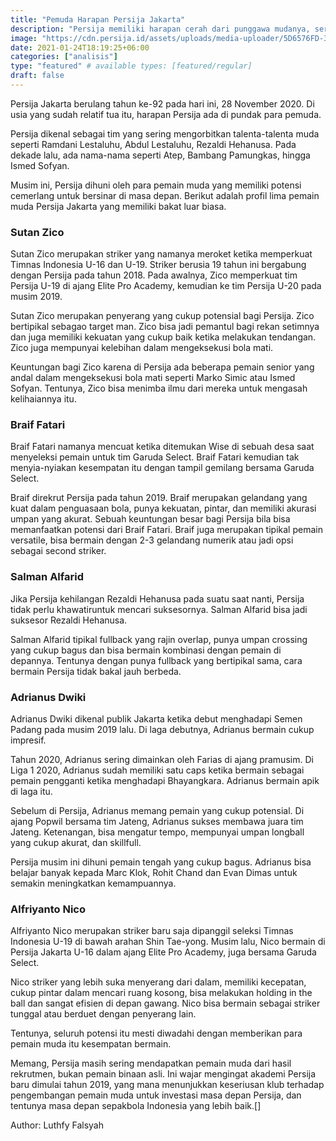 ```yaml
---
title: "Pemuda Harapan Persija Jakarta"
description: "Persija memiliki harapan cerah dari punggawa mudanya, serta prospeknya ke depan"
image: "https://cdn.persija.id/assets/uploads/media-uploader/5D6576FD-301B-48E0-8667-F31F570C8A29.jpeg"
date: 2021-01-24T18:19:25+06:00
categories: ["analisis"]
type: "featured" # available types: [featured/regular]
draft: false
---
```

Persija Jakarta berulang tahun ke-92 pada hari ini, 28 November 2020. Di usia yang sudah relatif tua itu, harapan Persija ada di pundak para pemuda.

Persija dikenal sebagai tim yang sering mengorbitkan talenta-talenta muda seperti Ramdani Lestaluhu, Abdul Lestaluhu, Rezaldi Hehanusa. Pada dekade lalu, ada nama-nama seperti Atep, Bambang Pamungkas, hingga Ismed Sofyan.

Musim ini, Persija dihuni oleh para pemain muda yang memiliki potensi cemerlang untuk bersinar di masa depan. Berikut adalah profil lima pemain muda Persija Jakarta yang memiliki bakat luar biasa.

### Sutan Zico

Sutan Zico merupakan striker yang namanya meroket ketika memperkuat Timnas Indonesia U-16 dan U-19. Striker berusia 19 tahun ini bergabung dengan Persija pada tahun 2018. Pada awalnya, Zico memperkuat tim Persija U-19 di ajang Elite Pro Academy, kemudian ke tim Persija U-20 pada musim 2019.

Sutan Zico merupakan penyerang yang cukup potensial bagi Persija. Zico bertipikal sebagao target man. Zico bisa jadi pemantul bagi rekan setimnya dan juga memiliki kekuatan yang cukup baik ketika melakukan tendangan. Zico juga mempunyai kelebihan dalam mengeksekusi bola mati.

Keuntungan bagi Zico karena di Persija ada beberapa pemain senior yang andal dalam mengeksekusi bola mati seperti Marko Simic atau Ismed Sofyan. Tentunya, Zico bisa menimba ilmu dari mereka untuk mengasah kelihaiannya itu.

### Braif Fatari

Braif Fatari namanya mencuat ketika ditemukan Wise di sebuah desa saat menyeleksi pemain untuk tim Garuda Select. Braif Fatari kemudian tak menyia-nyiakan kesempatan itu dengan tampil gemilang bersama Garuda Select.

Braif direkrut Persija pada tahun 2019. Braif merupakan gelandang yang kuat dalam penguasaan bola, punya kekuatan, pintar, dan memiliki akurasi umpan yang akurat. Sebuah keuntungan besar bagi Persija bila bisa memanfaatkan potensi dari Braif Fatari. Braif juga merupakan tipikal pemain versatile, bisa bermain dengan 2-3 gelandang numerik atau jadi opsi sebagai second striker.

### Salman Alfarid

Jika Persija kehilangan Rezaldi Hehanusa pada suatu saat nanti, Persija tidak perlu khawatiruntuk mencari suksesornya. Salman Alfarid bisa jadi suksesor Rezaldi Hehanusa.

Salman Alfarid tipikal fullback yang rajin overlap, punya umpan crossing yang cukup bagus dan bisa bermain kombinasi dengan pemain di depannya. Tentunya dengan punya fullback yang bertipikal sama, cara bermain Persija tidak bakal jauh berbeda.

### Adrianus Dwiki

Adrianus Dwiki dikenal publik Jakarta ketika debut menghadapi Semen Padang pada musim 2019 lalu. Di laga debutnya, Adrianus bermain cukup impresif.

Tahun 2020, Adrianus sering dimainkan oleh Farias di ajang pramusim. Di Liga 1 2020, Adrianus sudah memiliki satu caps ketika bermain sebagai pemain pengganti ketika menghadapi Bhayangkara. Adrianus bermain apik di laga itu.

Sebelum di Persija, Adrianus memang pemain yang cukup potensial. Di ajang Popwil bersama tim Jateng, Adrianus sukses membawa juara tim Jateng. Ketenangan, bisa mengatur tempo, mempunyai umpan longball yang cukup akurat, dan skillfull.

Persija musim ini dihuni pemain tengah yang cukup bagus. Adrianus bisa belajar banyak kepada Marc Klok, Rohit Chand dan Evan Dimas untuk semakin meningkatkan kemampuannya.

### Alfriyanto Nico

Alfriyanto Nico merupakan striker baru saja dipanggil seleksi Timnas Indonesia U-19 di bawah arahan Shin Tae-yong. Musim lalu, Nico bermain di Persija Jakarta U-16 dalam ajang Elite Pro Academy, juga bersama Garuda Select.

Nico striker yang lebih suka menyerang dari dalam, memiliki kecepatan, cukup pintar dalam mencari ruang kosong, bisa melakukan holding in the ball dan sangat efisien di depan gawang. Nico bisa bermain sebagai striker tunggal atau berduet dengan penyerang lain.

Tentunya, seluruh potensi itu mesti diwadahi dengan memberikan para pemain muda itu kesempatan bermain.

Memang, Persija masih sering mendapatkan pemain muda dari hasil rekrutmen, bukan pemain binaan asli. Ini wajar mengingat akademi Persija baru dimulai tahun 2019, yang mana menunjukkan keseriusan klub terhadap pengembangan pemain muda untuk investasi masa depan Persija, dan tentunya masa depan sepakbola Indonesia yang lebih baik.[]


Author: Luthfy Falsyah